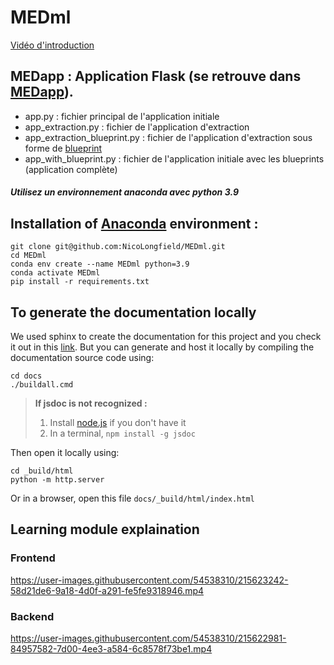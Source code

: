 # MEDml
[Vidéo d'introduction](https://bit.ly/3W66yNO)


## MEDapp : Application Flask (se retrouve dans [MEDapp](./MEDapp/)).
- app.py : fichier principal de l'application initiale
- app_extraction.py : fichier de l'application d'extraction
- app_extraction_blueprint.py : fichier de l'application d'extraction sous forme de [blueprint](https://flask.palletsprojects.com/en/2.2.x/blueprints/) 
- app_with_blueprint.py : fichier de l'application initiale avec les blueprints (application complète)

##### Utilisez un environnement anaconda avec python 3.9


## Installation of [Anaconda](https://www.anaconda.com/products/distribution) environment : 
```
git clone git@github.com:NicoLongfield/MEDml.git
cd MEDml
conda env create --name MEDml python=3.9
conda activate MEDml
pip install -r requirements.txt
```
## To generate the documentation locally
We used sphinx to create the documentation for this project and you check it out in this [link](https://medimage.readthedocs.io/en/latest/). But you can generate and host it locally by compiling the documentation source code using:

```
cd docs
./buildall.cmd
```
> **If jsdoc is not recognized :**
> 
> 1. Install [node.js](https://nodejs.org/en/download/) if you don't have it 
> 2. In a terminal, `npm install -g jsdoc`

Then open it locally using:


```
cd _build/html
python -m http.server
```
Or in a browser, open this file `docs/_build/html/index.html` 


 
## Learning module explaination

### Frontend


https://user-images.githubusercontent.com/54538310/215623242-58d21de6-9a18-4d0f-a291-fe5fe9318946.mp4


### Backend

https://user-images.githubusercontent.com/54538310/215622981-84957582-7d00-4ee3-a584-6c8578f73be1.mp4


